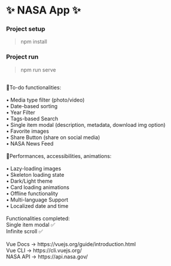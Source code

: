 # ✨ NASA App ✨

### Project setup

> npm install

### Project run

> npm run serve
 <br />
 🎯To-do functionalities:<br />
 <br />
 • Media type filter (photo/video)<br />
 • Date-based sorting<br />
 • Year Filter<br />
 • Tags-based Search<br />
 • Single item modal (description, metadata, download img option)<br />
 • Favorite images<br />
 • Share Button (share on social media)<br />
 • NASA News Feed<br />
 <br />
 🚀Performances, accessibilities, animations:<br />
 <br />
 • Lazy-loading images<br />
 • Skeleton loading state<br />
 • Dark/Light theme<br />
 • Card loading animations<br />
 • Offline functionality<br />
 • Multi-language Support<br />
 • Localized date and time<br />
 <br/>
 Functionalities completed: <br /> Single item modal ✅ <br /> Infinite scroll ✅
 <br/>
 <br/>
 Vue Docs -> https://vuejs.org/guide/introduction.html <br />
 Vue CLI -> https://cli.vuejs.org/ <br />
 NASA API -> https://api.nasa.gov/
